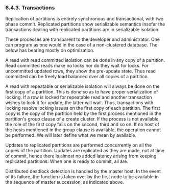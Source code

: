 <div id="faultfaulttolertransactions" class="section">

<div class="titlepage">

<div>

<div>

### 6.4.3. Transactions

</div>

</div>

</div>

Replication of partitions is entirely synchronous and transactional,
with two phase commit. Replicated partitions show serializable semantics
insofar the transactions dealing with replicated partitions are in
serializable isolation.

These processes are transparent to the developer and administrator. One
can program as one would in the case of a non-clustered database. The
below has bearing mostly on optimization.

A read with read committed isolation can be done in any copy of a
partition. Read committed reads make no locks nor do they wait for
locks. For uncommitted updated rows, they show the pre-update state.
Thus read committed can be freely load balanced over all copies of a
partition.

A read with repeatable or serializable isolation will always be done on
the first copy of a partition. This is done so as to have proper
serialization of locking. If a row is locked for repeatable read and
another transaction wishes to lock it for update, the latter will wait.
Thus, transactions with locking resolve locking issues on the first copy
of each partition. The first copy is the copy of the partition held by
the first process mentioned in the partition's group clause of a create
cluster. If the process is not available, the role of the first copy
falls on the second, third and so on. If no host of the hosts mentioned
in the group clause is available, the operation cannot be performed. We
will later define what we mean by available.

Updates to replicated partitions are performed concurrently on all the
copies of the partition. Updates are replicated as they are made, not at
time of commit, hence there is almost no added latency arising from
keeping replicated partitions: When one is ready to commit, all are.

Distributed deadlock detection is handled by the master host. In the
event of its failure, the function is taken over by the first node to be
available in the sequence of master succession, as indicated above.

</div>
